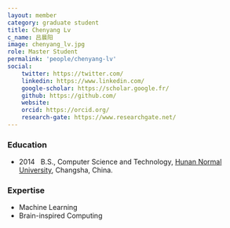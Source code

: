 ```yaml
---
layout: member
category: graduate student
title: Chenyang Lv
c_name: 吕晨阳
image: chenyang_lv.jpg
role: Master Student
permalink: 'people/chenyang-lv'
social:
    twitter: https://twitter.com/
    linkedin: https://www.linkedin.com/
    google-scholar: https://scholar.google.fr/
    github: https://github.com/
    website:
    orcid: https://orcid.org/
    research-gate: https://www.researchgate.net/
---
```



### <i class="fas fa-graduation-cap"></i> Education
- 2014 &nbsp; B.S., Computer Science and Technology, [Hunan Normal University](https://www.hunnu.edu.cn/), Changsha, China.




### Expertise
- Machine Learning
- Brain-inspired Computing
